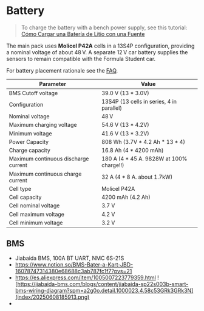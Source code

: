# Battery

> To charge the battery with a bench power supply, see this tutorial: [Cómo Cargar una Batería de Litio con una Fuente](https://youtu.be/g1jsSbjsiTo?si=uZ7mVjXA2c-43zzz)

The main pack uses **Molicel P42A** cells in a 13S4P configuration, providing a nominal voltage of about 48 V. A separate 12 V car battery supplies the sensors to remain compatible with the Formula Student car.

For battery placement rationale see the [FAQ](../../faq.md#battery).

| Parameter | Value |
|-----------|-------|
| BMS Cutoff voltage | 39.0 V (13 * 3.0V) |
| Configuration | 13S4P (13 cells in series, 4 in parallel) |
| Nominal voltage | 48 V |
| Maximum charging voltage | 54.6 V (13 * 4.2V) |
| Minimum voltage | 41.6 V (13 * 3.2V) |
| Power Capacity | 808 Wh (3.7V * 4.2 Ah * 13 * 4) |
| Charge capacity | 16.8 Ah (4 * 4200 mAh) |
| Maximum continuous discharge current | 180 A (4 * 45 A. 9828W at 100% charge!!) |
| Maximum continuous charge current | 32 A (4 * 8 A. about 1.7kW) |
| Cell type | Molicel P42A |
| Cell capacity | 4200 mAh (4.2 Ah) |
| Cell nominal voltage | 3.7 V |
| Cell maximum voltage | 4.2 V |
| Cell minimum voltage | 3.2 V |

## BMS
- Jiabaida BMS, 100A BT UART, NMC 6S-21S
- https://www.notion.so/BMS-Bater-a-Kart-JBD-16078747314380e68688c3ab787fc1f7?pvs=21
- https://es.aliexpress.com/item/1005007223779359.html
![https://jiabaida-bms.com/blogs/content/jiabaida-sp22s003b-smart-bms-wiring-diagram?spm=a2g0o.detail.1000023.4.58c53GRk3GRk3N](index/20250608185913.png)
- 

